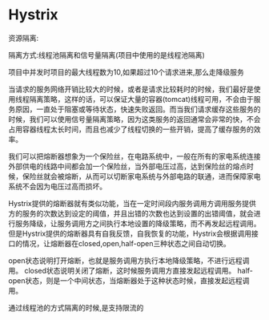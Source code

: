 # 							Hystrix

资源隔离:

隔离方式:线程池隔离和信号量隔离(项目中使用的是线程池隔离)

项目中并发时项目的最大线程数为10,如果超过10个请求进来,那么走降级服务



当请求的服务网络开销比较大的时候，或者是请求比较耗时的时候，我们最好是使用线程隔离策略，这样的话，可以保证大量的容器(tomcat)线程可用，不会由于服务原因，一直处于阻塞或等待状态，快速失败返回。而当我们请求缓存这些服务的时候，我们可以使用信号量隔离策略，因为这类服务的返回通常会非常的快，不会占用容器线程太长时间，而且也减少了线程切换的一些开销，提高了缓存服务的效率。



我们可以把熔断器想象为一个保险丝，在电路系统中，一般在所有的家电系统连接外部供电的线路中间都会加一个保险丝，当外部电压过高，达到保险丝的熔点时候，保险丝就会被熔断，从而可以切断家电系统与外部电路的联通，进而保障家电系统不会因为电压过高而损坏。

Hystrix提供的熔断器就有类似功能，当在一定时间段内服务调用方调用服务提供方的服务的次数达到设定的阈值，并且出错的次数也达到设置的出错阈值，就会进行服务降级，让服务调用方之间执行本地设置的降级策略，而不再发起远程调用。但是Hystrix提供的熔断器具有自我反馈，自我恢复的功能，Hystrix会根据调用接口的情况，让熔断器在closed,open,half-open三种状态之间自动切换。

open状态说明打开熔断，也就是服务调用方执行本地降级策略，不进行远程调用。
closed状态说明关闭了熔断，这时候服务调用方直接发起远程调用。
half-open状态，则是一个中间状态，当熔断器处于这种状态时候，直接发起远程调用。



通过线程池的方式隔离的时候,是支持限流的